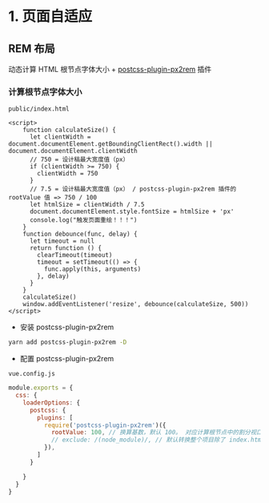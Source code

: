 # 1. 页面自适应

## REM 布局

动态计算 HTML 根节点字体大小 + [postcss-plugin-px2rem](https://yarnpkg.com/package/postcss-plugin-px2rem) 插件

### 计算根节点字体大小

`public/index.html`

```markup
<script>
    function calculateSize() {
      let clientWidth = document.documentElement.getBoundingClientRect().width || document.documentElement.clientWidth
      // 750 = 设计稿最大宽度值（px）
      if (clientWidth >= 750) {
        clientWidth = 750
      }
      // 7.5 = 设计稿最大宽度值（px） / postcss-plugin-px2rem 插件的 rootValue 值 => 750 / 100
      let htmlSize = clientWidth / 7.5
      document.documentElement.style.fontSize = htmlSize + 'px'
      console.log("触发页面重绘！！！")
    }
    function debounce(func, delay) {
      let timeout = null
      return function () {
        clearTimeout(timeout)
        timeout = setTimeout(() => {
          func.apply(this, arguments)
        }, delay)
      }
    }
    calculateSize()
    window.addEventListener('resize', debounce(calculateSize, 500))
</script>
```

* 安装 postcss-plugin-px2rem

```bash
yarn add postcss-plugin-px2rem -D
```

* 配置 postcss-plugin-px2rem

`vue.config.js`

```javascript
module.exports = {
  css: {
    loaderOptions: {
      postcss: {
        plugins: [
          require('postcss-plugin-px2rem')({
            rootValue: 100, // 换算基数，默认 100。 对应计算根节点中的割分视口份数值。以此样式代码中可直接写 设计稿的 Web px 值
            // exclude: /(node_module)/, // 默认转换整个项目除了 index.html 外的所有文件内容中的 px。在不需要转换 UI 框架中的 px 时，须取消注释。
          }),
        ]
      }

    }
  }
}
```



